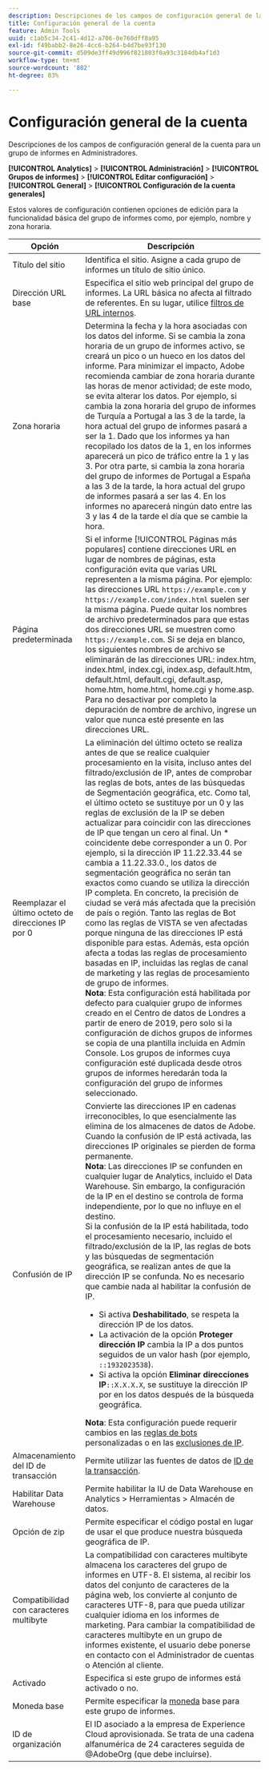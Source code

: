 ```yaml
---
description: Descripciones de los campos de configuración general de la cuenta para grupos de informes en Administradores.
title: Configuración general de la cuenta
feature: Admin Tools
uuid: c1ab5c34-2c41-4d12-a706-0e760dff8a95
exl-id: f49babb2-8e26-4cc6-b264-b4d7be93f130
source-git-commit: d509de3ff49d996f821803f0a93c3184db4af1d3
workflow-type: tm+mt
source-wordcount: '802'
ht-degree: 83%

---
```


# Configuración general de la cuenta

Descripciones de los campos de configuración general de la cuenta para un grupo de informes en Administradores.

**[!UICONTROL Analytics]** > **[!UICONTROL Administración]** > **[!UICONTROL Grupos de informes]** > **[!UICONTROL Editar configuración]** > **[!UICONTROL General]** > **[!UICONTROL Configuración de la cuenta generales]**

Estos valores de configuración contienen opciones de edición para la funcionalidad básica del grupo de informes como, por ejemplo, nombre y zona horaria.

| Opción | Descripción |
|--- |--- |
| Título del sitio | Identifica el sitio. Asigne a cada grupo de informes un título de sitio único. |
| Dirección URL base | Especifica el sitio web principal del grupo de informes. La URL básica no afecta al filtrado de referentes. En su lugar, utilice [filtros de URL internos](/help/admin/admin/internal-url-filter-admin.md). |
| Zona horaria | Determina la fecha y la hora asociadas con los datos del informe.  Si se cambia la zona horaria de un grupo de informes activo, se creará un pico o un hueco en los datos del informe. Para minimizar el impacto, Adobe recomienda cambiar de zona horaria durante las horas de menor actividad; de este modo, se evita alterar los datos.  Por ejemplo, si cambia la zona horaria del grupo de informes de Turquía a Portugal a las 3 de la tarde, la hora actual del grupo de informes pasará a ser la 1. Dado que los informes ya han recopilado los datos de la 1, en los informes aparecerá un pico de tráfico entre la 1 y las 3.  Por otra parte, si cambia la zona horaria del grupo de informes de Portugal a España a las 3 de la tarde, la hora actual del grupo de informes pasará a ser las 4. En los informes no aparecerá ningún dato entre las 3 y las 4 de la tarde el día que se cambie la hora. |
| Página predeterminada | Si el informe [!UICONTROL Páginas más populares] contiene direcciones URL en lugar de nombres de páginas, esta configuración evita que varias URL representen a la misma página. Por ejemplo: las direcciones URL `https://example.com` y `https://example.com/index.html` suelen ser la misma página. Puede quitar los nombres de archivo predeterminados para que estas dos direcciones URL se muestren como `https://example.com`.  Si se deja en blanco, los siguientes nombres de archivo se eliminarán de las direcciones URL: index.htm, index.html, index.cgi, index.asp, default.htm, default.html, default.cgi, default.asp, home.htm, home.html, home.cgi y home.asp.  Para no desactivar por completo la depuración de nombre de archivo, ingrese un valor que nunca esté presente en las direcciones URL. |
| Reemplazar el último octeto de direcciones IP por 0 | La eliminación del último octeto se realiza antes de que se realice cualquier procesamiento en la visita, incluso antes del filtrado/exclusión de IP, antes de comprobar las reglas de bots, antes de las búsquedas de Segmentación geográfica, etc. Como tal, el último octeto se sustituye por un 0 y las reglas de exclusión de la IP se deben actualizar para coincidir con las direcciones de IP que tengan un cero al final. Un * coincidente debe corresponder a un 0. Por ejemplo, si la dirección IP 11.22.33.44 se cambia a 11.22.33.0., los datos de segmentación geográfica no serán tan exactos como cuando se utiliza la dirección IP completa. En concreto, la precisión de ciudad se verá más afectada que la precisión de país o región. Tanto las reglas de Bot como las reglas de VISTA se ven afectadas porque ninguna de las direcciones IP está disponible para estas. Además, esta opción afecta a todas las reglas de procesamiento basadas en IP, incluidas las reglas de canal de marketing y las reglas de procesamiento de grupo de informes. <br> **Nota**: Esta configuración está habilitada por defecto para cualquier grupo de informes creado en el Centro de datos de Londres a partir de enero de 2019, pero solo si la configuración de dichos grupos de informes se copia de una plantilla incluida en Admin Console. Los grupos de informes cuya configuración esté duplicada desde otros grupos de informes heredarán toda la configuración del grupo de informes seleccionado. |
| Confusión de IP | Convierte las direcciones IP en cadenas irreconocibles, lo que esencialmente las elimina de los almacenes de datos de Adobe. Cuando la confusión de IP está activada, las direcciones IP originales se pierden de forma permanente.  <br> **Nota**: Las direcciones IP se confunden en cualquier lugar de Analytics, incluido el Data Warehouse. Sin embargo, la configuración de la IP en el destino se controla de forma independiente, por lo que no influye en el destino.<br> Si la confusión de la IP está habilitada, todo el procesamiento necesario, incluido el filtrado/exclusión de la IP, las reglas de bots y las búsquedas de segmentación geográfica, se realizan antes de que la dirección IP se confunda. No es necesario que cambie nada al habilitar la confusión de IP.<ul><li>Si activa **Deshabilitado**, se respeta la dirección IP de los datos.</li><li>La activación de la opción **Proteger dirección IP** cambia la IP a dos puntos seguidos de un valor hash (por ejemplo, `::1932023538`).</li><li>Si activa la opción **Eliminar direcciones IP**`::X.X.X.X`, se sustituye la dirección IP por en los datos después de la búsqueda geográfica.</li></ul>**Nota**: Esta configuración puede requerir cambios en las [reglas de bots](/help/admin/admin/bot-removal/bot-rules.md) personalizadas o en las [exclusiones de IP](/help/admin/admin/exclude-ip.md). |
| Almacenamiento del ID de transacción | Permite utilizar las fuentes de datos de [ID de la transacción](/help/import/c-data-sources/c-datasrc-types/datasrc-transactionid.md). |
| Habilitar Data Warehouse | Permite habilitar la IU de Data Warehouse en Analytics > Herramientas > Almacén de datos. |
| Opción de zip | Permite especificar el código postal en lugar de usar el que produce nuestra búsqueda geográfica de IP. |
| Compatibilidad con caracteres multibyte | La compatibilidad con caracteres multibyte almacena los caracteres del grupo de informes en UTF-8. El sistema, al recibir los datos del conjunto de caracteres de la página web, los convierte al conjunto de caracteres UTF-8, para que pueda utilizar cualquier idioma en los informes de marketing. Para cambiar la compatibilidad de caracteres multibyte en un grupo de informes existente, el usuario debe ponerse en contacto con el Administrador de cuentas o Atención al cliente. |
| Activado | Especifica si este grupo de informes está activado o no. |
| Moneda base | Permite especificar la [moneda](https://experienceleague.adobe.com/docs/analytics/implementation/vars/config-vars/currencycode.html?lang=en) base para este grupo de informes. |
| ID de organización | El ID asociado a la empresa de Experience Cloud aprovisionada. Se trata de una cadena alfanumérica de 24 caracteres seguida de @AdobeOrg (que debe incluirse). |